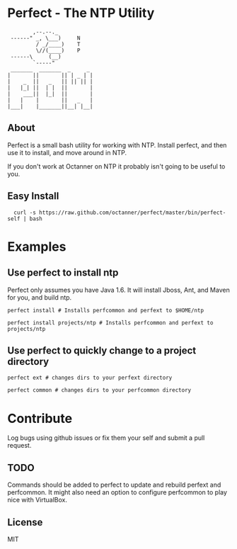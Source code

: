 # Perfect - The NTP Utility

```
        ,--.--._
 ------" _, \___)     N
         / _/____)    T
         \//(____)    P
 ------\     (__)
        `-----"
 _______  _______  _     _
|       ||       || | _ | |
|    _  ||   _   || || || |
|   |_| ||  | |  ||       |
|    ___||  |_|  ||       |
|   |    |       ||   _   |
|___|    |_______||__| |__|
```

## About

Perfect is a small bash utility for working with NTP. Install perfect, and then use it to install, and move around in NTP.

If you don't work at Octanner on NTP it probably isn't going to be useful to you.

## Easy Install

```
  curl -s https://raw.github.com/octanner/perfect/master/bin/perfect-self | bash
```

# Examples

## Use perfect to install ntp

Perfect only assumes you have Java 1.6. It will install Jboss, Ant, and Maven for you, and build ntp.

```
perfect install # Installs perfcommon and perfext to $HOME/ntp
```

```
perfect install projects/ntp # Installs perfcommon and perfext to projects/ntp
```

## Use perfect to quickly change to a project directory

```
perfect ext # changes dirs to your perfext directory
```

```
perfect common # changes dirs to your perfcommon directory
```

# Contribute

Log bugs using github issues or fix them your self and submit a pull request.

## TODO
Commands should be added to perfect to update and rebuild perfext and perfcommon.
It might also need an option to configure perfcommon to play nice with VirtualBox.

## License
MIT


